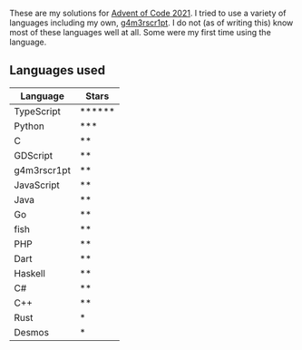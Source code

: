 These are my solutions for [Advent of Code 2021](https://adventofcode.com/2021). I tried to use a variety of languages including my own, [g4m3rscr1pt](https://github.com/kowasaur/g4m3rscr1pt). I do not (as of writing this) know most of these languages well at all. Some were my first time using the language.

## Languages used

| Language    | Stars        |
| ----------- | ------------ |
| TypeScript  | \*\*\*\*\*\* |
| Python      | \*\*\*       |
| C           | \*\*         |
| GDScript    | \*\*         |
| g4m3rscr1pt | \*\*         |
| JavaScript  | \*\*         |
| Java        | \*\*         |
| Go          | \*\*         |
| fish        | \*\*         |
| PHP         | \*\*         |
| Dart        | \*\*         |
| Haskell     | \*\*         |
| C#          | \*\*         |
| C++         | \*\*         |
| Rust        | \*           |
| Desmos      | \*           |
